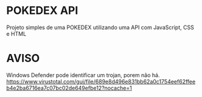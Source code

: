 # POKEDEX API
Projeto simples de uma POKEDEX utilizando uma API com JavaScript, CSS e HTML

# AVISO
Windows Defender pode identificar um trojan, porem não há.
https://www.virustotal.com/gui/file/689e8d496e831bb62a0c1754eef62ffeeb4e2ba6716ea7c07bc02de649efbe12?nocache=1

